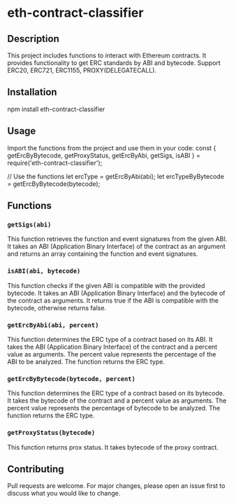 # eth-contract-classifier

## Description

This project includes functions to interact with Ethereum contracts. It provides functionality to get ERC standards by ABI and bytecode. Support ERC20, ERC721, ERC1155, PROXY(DELEGATECALL).

## Installation

npm install eth-contract-classifier

## Usage

Import the functions from the project and use them in your code:
const { getErcByBytecode, getProxyStatus, getErcByAbi, getSigs, isABI } = require('eth-contract-classifier');

// Use the functions let ercType = getErcByAbi(abi); let ercTypeByBytecode = getErcByBytecode(bytecode);

## Functions

### `getSigs(abi)`
This function retrieves the function and event signatures from the given ABI. It takes an ABI (Application Binary Interface) of the contract as an argument and returns an array containing the function and event signatures.

### `isABI(abi, bytecode)`
This function checks if the given ABI is compatible with the provided bytecode. It takes an ABI (Application Binary Interface) and the bytecode of the contract as arguments. It returns true if the ABI is compatible with the bytecode, otherwise returns false.

### `getErcByAbi(abi, percent)`
This function determines the ERC type of a contract based on its ABI. It takes the ABI (Application Binary Interface) of the contract and a percent value as arguments. The percent value represents the percentage of the ABI to be analyzed. The function returns the ERC type.

### `getErcByBytecode(bytecode, percent)`
This function determines the ERC type of a contract based on its bytecode. It takes the bytecode of the contract and a percent value as arguments. The percent value represents the percentage of bytecode to be analyzed. The function returns the ERC type.

### `getProxyStatus(bytecode)`
This function returns prox status. It takes bytecode of the proxy contract.

## Contributing

Pull requests are welcome. For major changes, please open an issue first to discuss what you would like to change.
